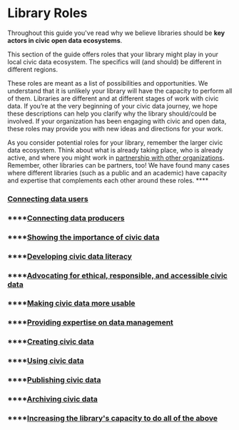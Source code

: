 # Library Roles

Throughout this guide you've read why we believe libraries should be **key actors in civic open data ecosystems**.

This section of the guide offers roles that your library might play in your local civic data ecosystem.  The specifics will (and should) be different in different regions.

These roles are meant as a list of possibilities and opportunities. We understand that it is unlikely your library will have the capacity to perform all of them.  Libraries are different and at different stages of work with civic data. If you’re at the very beginning of your civic data journey, we hope these descriptions can help you clarify why the library should/could be involved. If your organization has been engaging with civic and open data, these roles may provide you with new ideas and directions for your work.

As you consider potential roles for your library, remember the larger civic data ecosystem. Think about what is already taking place, who is already active, and where you might work in [partnership with other organizations](https://civic-switchboard.gitbook.io/guide/engaging/finding-a-data-intermediary-partne)**.** Remember, other libraries can be partners, too! We have found many cases where different libraries (such as a public and an academic) have capacity and expertise that complements each other around these roles. **** &#x20;

### ****[**Connecting data users**](https://app.gitbook.com/@civic-switchboard/s/guide/library-roles/connecting-data-users)****

### ****[**Connecting data producers** ](connecting-data-producers.md)

### ****[**Showing the importance of civic data** ](showing-importance-civic-data.md)

### ****[**Developing civic data literacy**](developing-civic-data-literacy.md)

### ****[**Advocating for ethical, responsible, and accessible civic data** ](advocating.md)

### ****[**Making civic data more usable** ](making-civic-data-more-usable.md)

### ****[**Providing expertise on data management** ](providing-expertise-on-civic-data.md)

### ****[**Creating civic data** ](creating-civic-data.md)

### ****[**Using civic data** ](using-civic-data.md)

### ****[**Publishing civic data** ](publishing-civic-data.md)

### ****[**Archiving civic data** ](archiving-civic-data.md)

### ****[**Increasing the library's capacity to do all of the above** ](increasing-the-librarys-capacity.md) 
